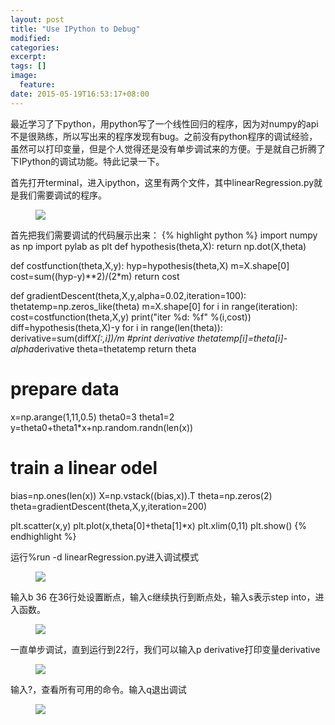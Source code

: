 ```yaml
---
layout: post
title: "Use IPython to Debug"
modified:
categories: 
excerpt:
tags: []
image:
  feature:
date: 2015-05-19T16:53:17+08:00
---
```


最近学习了下python，用python写了一个线性回归的程序，因为对numpy的api不是很熟练，所以写出来的程序发现有bug。之前没有python程序的调试经验，虽然可以打印变量，但是个人觉得还是没有单步调试来的方便。于是就自己折腾了下IPython的调试功能。特此记录一下。

首先打开terminal，进入ipython，这里有两个文件，其中linearRegression.py就是我们需要调试的程序。
<figure>
	<a href="http://cdn1.snapgram.co/imgs/2015/05/19/screenshot.png">
		<img src="http://cdn1.snapgram.co/imgs/2015/05/19/screenshot.png">
	</a>
</figure>

首先把我们需要调试的代码展示出来：
{% highlight python %}
import numpy as np
import pylab as plt
def hypothesis(theta,X):
    return np.dot(X,theta)

def costfunction(theta,X,y):
    hyp=hypothesis(theta,X)
    m=X.shape[0]
    cost=sum((hyp-y)**2)/(2*m)
    return cost

def gradientDescent(theta,X,y,alpha=0.02,iteration=100):
    thetatemp=np.zeros_like(theta)
    m=X.shape[0]
    for i in range(iteration):
        cost=costfunction(theta,X,y)
        print("iter %d: %f" %(i,cost))
        diff=hypothesis(theta,X)-y
        for i in range(len(theta)):
            derivative=sum(diff*X[:,i])/m
            #print derivative
            thetatemp[i]=theta[i]-alpha*derivative
        theta=thetatemp
    return theta

# prepare data 
x=np.arange(1,11,0.5)
theta0=3
theta1=2
y=theta0+theta1*x+np.random.randn(len(x))

# train a linear odel
bias=np.ones(len(x))
X=np.vstack((bias,x)).T
theta=np.zeros(2)
theta=gradientDescent(theta,X,y,iteration=200)

plt.scatter(x,y)
plt.plot(x,theta[0]+theta[1]*x)
plt.xlim(0,11)
plt.show()
{% endhighlight %}

运行%run -d linearRegression.py进入调试模式
<figure>
	<a href="http://cdn2.snapgram.co/imgs/2015/05/19/2015-05-195.48.21.png"><img src="http://cdn2.snapgram.co/imgs/2015/05/19/2015-05-195.48.21.png">
	</a>
</figure>

输入b 36 在36行处设置断点，输入c继续执行到断点处，输入s表示step into，进入函数。
<figure>
	<a href="http://cdn1.snapgram.co/imgs/2015/05/19/2015-05-195.55.06.png"><img src="http://cdn1.snapgram.co/imgs/2015/05/19/2015-05-195.55.06.png"></a>
</figure>

一直单步调试，直到运行到22行，我们可以输入p derivative打印变量derivative
<figure>
	<a href="http://cdn2.snapgram.co/imgs/2015/05/19/2015-05-196.09.45.png"><img src="http://cdn2.snapgram.co/imgs/2015/05/19/2015-05-196.09.45.png"></a>
</figure>

输入?，查看所有可用的命令。输入q退出调试
<figure>
	<a href="http://cdn1.snapgram.co/imgs/2015/05/19/2015-05-196.12.28.png"><img src="http://cdn1.snapgram.co/imgs/2015/05/19/2015-05-196.12.28.png"></a>
</figure>
